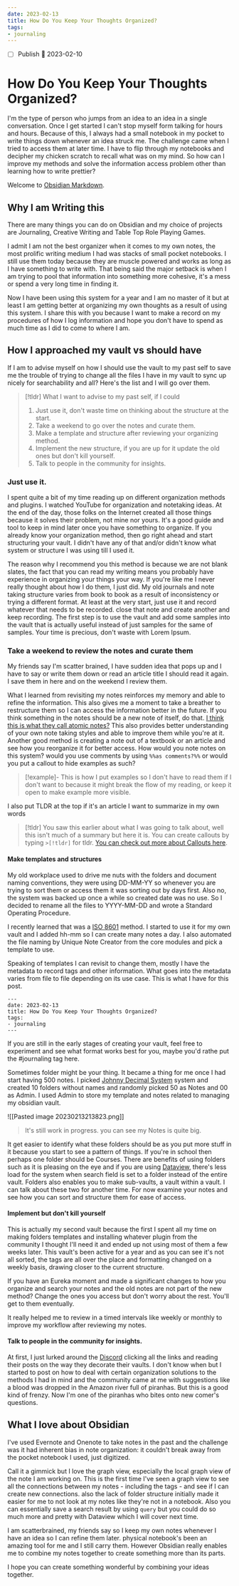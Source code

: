 ```yaml
---
date: 2023-02-13
title: How Do You Keep Your Thoughts Organized?
tags:
- journaling
---
```

- [ ]  Publish 📅 2023-02-10 
# How Do You Keep Your Thoughts Organized?

I'm the type of person who jumps from an idea to an idea in a single conversation. Once I get started I can't stop myself form talking for hours and hours. Because of this, I always had a small notebook in my pocket to write things down whenever an idea struck me. The challenge came when I tried to access them at later time. I have to flip through my notebooks and decipher my chicken scratch to recall what was on my mind. So how can I improve my methods and solve the information access problem other than learning how to write prettier?

Welcome  to [Obsidian Markdown](https://obsidian.md/).

## Why I am Writing this

There are many things you can do on Obsidian and my choice of projects are Journaling, Creative Writing and Table Top Role Playing Games. 

I admit I am not the best organizer when it comes to my own notes, the most prolific writing medium I had was stacks of small pocket notebooks. I still use them today because they are muscle powered and works as long as I have something to write with. That being said the major setback is when I am trying to pool that information into something more cohesive, it's a mess or spend a very long time in finding it.

Now I have been using this system for a year and I am no master of it but at least I am getting better at organizing my own thoughts as a result of using this system. I share this with you because I want to make a record on my procedures of how I log information and hope you don't have to spend as much time as I did to come to where I am.

## How I approached my vault vs should have

If I am to advise myself on how I should use the vault to my past self to save me the trouble of trying to change all the files I have in my vault to sync up nicely for searchability and all? Here's the list and I will go over them.

>[!tldr] What I want to advise to my past self, if I could
>1. Just use it, don't waste time on thinking about the structure at the start.
>2. Take a weekend to go over the notes and curate them.
>3. Make a template and structure after reviewing your organizing method.
>4. Implement the new structure, if you are up for it update the old ones but don't kill yourself.
>5. Talk to people in the community for insights.

### Just use it.
I spent quite a bit of my time reading up on different organization methods and plugins. I watched YouTube for organization and notetaking ideas. At the end of the day, those folks on the Internet created all those things because it solves their problem, not mine nor yours. It's a good guide and tool to keep in mind later once you have something to organize. If you already know your organization method, then go right ahead and start structuring your vault. I didn't have any of that and/or didn't know what system or structure I was using till I used it. 

The reason why I recommend you this method is because we are not blank slates, the fact that you can read my writing means you probably have experience in organizing your things your way. If you're like me I never really thought about how I do them, I just did. My old journals and note taking structure varies from book to book as a result of inconsistency or trying a different format. At least at the very start, just use it and record whatever that needs to be recorded. close that note and create another and keep recording. The first step is to use the vault and add some samples into the vault that is actually useful instead of just samples for the same of samples. Your time is precious, don't waste with Lorem Ipsum.

### Take a weekend to review the notes and curate them
My friends say I'm scatter brained, I have sudden idea that pops up and I have to say or write them down or read an article title I should read it again. I save them in here and on the weekend I review them. 

What I learned from revisiting my notes reinforces my memory and able to refine the information. This also gives me a moment to take a breather to restructure them so I can access the information better in the future. If you think something in the notes should be a new note of itself, do that. [I think this is what they call atomic notes?](https://zettelkasten.de/posts/create-zettel-from-reading-notes/) This also provides better understanding of your own note taking styles and able to improve them while you're at it. Another good method is creating a note out of a textbook or an article and see how you reorganize it for better access. How would you note notes on this system? would you use comments by using `%%as comments?%%` or would you put a callout to hide examples as such?

>[!example]-
>This is how I put examples so I don't have to read them if I don't want to because it might break the flow of my reading, or keep it open to make example more visible.

I also put TLDR at the top if it's an article I want to summarize in my own words

>[!tldr]
>You saw this earlier about what I was going to talk about, well this isn't much of a summary but here it is. You can create callouts by typing `>[!tldr]` for tldr. [You can check out more about Callouts here](https://help.obsidian.md/How+to/Use+callouts).


#### Make templates and structures
My old workplace used to drive me nuts with the folders and document naming conventions, they were using DD-MM-YY so whenever you are trying to sort them or access them it was sorting out by days first. Also no, the system was backed up once a while so created date was no use. So I decided to rename all the files to YYYY-MM-DD and wrote a Standard Operating Procedure.

I recently learned that was a [ISO 8601](https://en.wikipedia.org/wiki/ISO_8601) method. I started to use it for my own vault and I added hh-mm so I can create many notes a day. I also automated the file naming by Unique Note Creator from the core modules and pick a template to use.  

Speaking of templates I can revisit to change them, mostly I have the metadata to record tags and other information. What goes into the metadata varies from file to file depending on its use case. This is what I have for this post.

```
---
date: 2023-02-13
title: How Do You Keep Your Thoughts Organized?
tags:
- journaling
---
```

If you are still in the early stages of creating your vault, feel free to experiment and see what format works best for you, maybe you'd rathe put the #journaling tag here.

Sometimes folder might be your thing. It became a thing for me once I had start having 500 notes. I picked [Johnny Decimal System](https://johnnydecimal.com/)  system and created 10 folders without names and randomly picked 50 as Notes and 00 as Admin. I used Admin to store my template and notes related to managing my obsidian vault. 

![[Pasted image 20230213213823.png]]

> It's still work in progress. you can see my Notes is quite big.

It get easier to identify what these folders should be as you put more stuff in it because you start to see a pattern of things. If you're in school then perhaps one folder should be Courses. There are benefits of using folders such as it is pleasing on the eye and if you are using [Dataview](https://github.com/blacksmithgu/obsidian-dataview), there's less load for the system when search field is set to a folder instead of the entire vault. Folders also enables you to make sub-vaults, a vault within a vault. I can talk about these two for another time. For now examine your notes and see how you can sort and structure them for ease of access.

#### Implement but don't kill yourself
This is actually my second vault because the first I spent all my time on making folders templates and installing whatever plugin from the community I thought I'll need it and ended up not using most of them a few weeks later. This vault's been active for a year and as you can see it's not all sorted, the tags are all over the place and formatting changed on a weekly basis, drawing closer to the current structure. 

If you have an Eureka moment and made a significant changes to how you organize and search your notes and the old notes are not part of the new method? Change the ones you access but don't worry about the rest. You'll get to them eventually.

It really helped me to review in a timed intervals like weekly or monthly to improve my workflow after reviewing my notes. 

#### Talk to people in the community for insights.
At first, I just lurked around the [Discord](https://discord.gg/obsidianmd) clicking all the links and reading their posts on the way they decorate their vaults. I don't know when but I started to post on how to deal with certain organization solutions to the methods I had in mind and the community came at me with suggestions like a blood was dropped in the Amazon river full of piranhas. But this is a good kind of frenzy. Now I'm one of the piranhas who bites onto new comer's questions.  

## What I love about Obsidian 
I've used Evernote and Onenote to take notes in the past and the challenge was it had inherent bias in note organization: it couldn't break away from the pocket notebook I used, just digitized.

Call it a gimmick but I love the graph view, especially the local graph view of the note I am working on. This is the first time I've seen a graph view to see all the connections between my notes - including the tags - and see if I can create new connections. also the lack of folder structure initially made it easier for me to not look at my notes like they're not in a notebook. Also you can essentially save a search result by using `query` but you could do so much more and pretty with Dataview which I will cover next time.

I am scatterbrained, my friends say so I keep my own notes whenever I have an idea so  I can refine them later. physical notebook's been an amazing tool for me and I still carry them. However Obsidian really enables me to combine my notes together to create something more than its parts.

I hope you can create something wonderful by combining your ideas together.